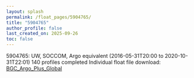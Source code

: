 ```yaml
---
layout: splash
permalink: /float_pages/5904765/
title: "5904765"
author_profile: false
last_created_on: 2025-09-26
toc: false
---
```

 
5904765: UW, SOCCOM, Argo equivalent (2016-05-31T20:00 to 2020-10-31T22:01)
140 profiles completed
Individual float file download: [BGC_Argo_Plus_Global](https://ftp.soest.hawaii.edu/bgc_argo_plus/Individual_Floats/outliers_removed/5904765_Sprof_processed.nc)
